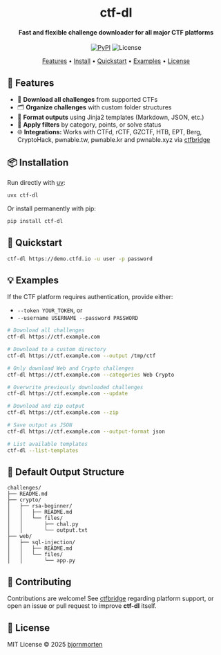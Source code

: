 <h1 align="center">
  ctf-dl
</h1>

<h4 align="center">Fast and flexible challenge downloader for all major CTF platforms</h4>

<p align="center">
  <a href="https://pypi.org/project/ctf-dl/"><img src="https://img.shields.io/pypi/v/ctf-dl" alt="PyPI"></a>
  <img src="https://img.shields.io/github/license/bjornmorten/ctf-dl" alt="License">
</p>

<p align="center">
  <a href="#-features">Features</a> •
  <a href="#-installation">Install</a> •
  <a href="#-quickstart">Quickstart</a> •
  <a href="#-examples">Examples</a> •
  <a href="#-license">License</a>
</p>


## 🔧 Features

- 🔽 **Download all challenges** from supported CTFs  
- 🗂️ **Organize challenges** with custom folder structures  
- 🧩 **Format outputs** using Jinja2 templates (Markdown, JSON, etc.)  
- 🎯 **Apply filters** by category, points, or solve status  
- 🌐 **Integrations:** Works with CTFd, rCTF, GZCTF, HTB, EPT, Berg, CryptoHack, pwnable.tw, pwnable.kr and pwnable.xyz via [ctfbridge](https://github.com/bjornmorten/ctfbridge)


## 📦 Installation

Run directly with [uv](https://github.com/astral-sh/uv):

```bash
uvx ctf-dl
```

Or install permanently with pip:

```bash
pip install ctf-dl
```

## 🚀 Quickstart

```bash
ctf-dl https://demo.ctfd.io -u user -p password
```

## 💡 Examples

If the CTF platform requires authentication, provide either:
- `--token YOUR_TOKEN`, or  
- `--username USERNAME --password PASSWORD`  

```bash
# Download all challenges
ctf-dl https://ctf.example.com

# Download to a custom directory
ctf-dl https://ctf.example.com --output /tmp/ctf

# Only download Web and Crypto challenges
ctf-dl https://ctf.example.com --categories Web Crypto

# Overwrite previously downloaded challenges
ctf-dl https://ctf.example.com --update

# Download and zip output
ctf-dl https://ctf.example.com --zip

# Save output as JSON
ctf-dl https://ctf.example.com --output-format json

# List available templates
ctf-dl --list-templates

```

## 📁 Default Output Structure

```
challenges/
├── README.md
├── crypto/
│   ├── rsa-beginner/
│   │   ├── README.md
│   │   └── files/
│   │       ├── chal.py
│   │       └── output.txt
├── web/
│   ├── sql-injection/
│   │   ├── README.md
│   │   └── files/
│   │       └── app.py
```

## 🤝 Contributing

Contributions are welcome! See [ctfbridge](https://github.com/bjornmorten/ctfbridge) regarding platform support, or open an issue or pull request to improve **ctf-dl** itself.

## 🪪 License

MIT License © 2025 [bjornmorten](https://github.com/bjornmorten)
